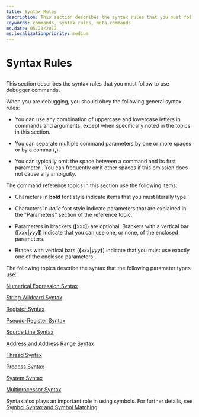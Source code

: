 ```yaml
---
title: Syntax Rules
description: This section describes the syntax rules that you must follow to use debugger commands.
keywords: commands, syntax rules, meta-commands 
ms.date: 05/23/2017
ms.localizationpriority: medium
---
```


# Syntax Rules


## <span id="ddk_syntax_rules_dbg"></span><span id="DDK_SYNTAX_RULES_DBG"></span>


This section describes the syntax rules that you must follow to use debugger commands.

When you are debugging, you should obey the following general syntax rules:

-   You can use any combination of uppercase and lowercase letters in commands and arguments, except when specifically noted in the topics in this section.

-   You can separate multiple command parameters by one or more spaces or by a comma (**,**).

-   You can typically omit the space between a command and its first parameter . You can frequently omit other spaces if this omission does not cause any ambiguity.

The command reference topics in this section use the following items:

- Characters in **bold** font style indicate items that you must literally type.

- Characters in *italic* font style indicate parameters that are explained in the "Parameters" section of the reference topic.

- Parameters in brackets (**\[**<em>xxx</em>**\]**) are optional. Brackets with a vertical bar (**\[**<em>xxx</em>**|**<em>yyy</em>**\]**) indicate that you can use one, or none, of the enclosed parameters.

- Braces with vertical bars (**{**<em>xxx</em>**|**<em>yyy</em>**}**) indicate that you must use exactly one of the enclosed parameters .

The following topics describe the syntax that the following parameter types use:

[Numerical Expression Syntax](numerical-expression-syntax.md)

[String Wildcard Syntax](string-wildcard-syntax.md)

[Register Syntax](register-syntax.md)

[Pseudo-Register Syntax](pseudo-register-syntax.md)

[Source Line Syntax](source-line-syntax.md)

[Address and Address Range Syntax](address-and-address-range-syntax.md)

[Thread Syntax](thread-syntax.md)

[Process Syntax](process-syntax.md)

[System Syntax](system-syntax.md)

[Multiprocessor Syntax](multiprocessor-syntax.md)

Syntax also plays an important role in using symbols. For further details, see [Symbol Syntax and Symbol Matching](symbol-syntax-and-symbol-matching.md).

 

 





